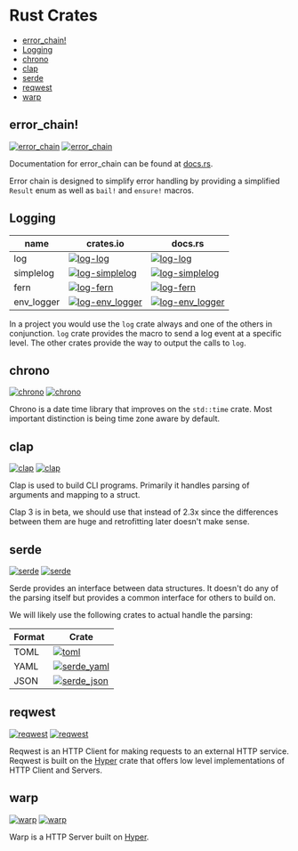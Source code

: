 # Rust Crates <!-- omit in toc -->

- [error_chain!](#error_chain)
- [Logging](#logging)
- [chrono](#chrono)
- [clap](#clap)
- [serde](#serde)
- [reqwest](#reqwest)
- [warp](#warp)

## error_chain!

[![error_chain](https://img.shields.io/crates/v/error_chain.svg?style=flat-square&label=error_chain%20crates.io)](https://crates.io/crates/error_chain)
[![error_chain](https://img.shields.io/crates/v/error_chain.svg?style=flat-square&label=error_chain%20crates.io)](https://crates.io/crates/error_chain)

Documentation for error_chain can be found at [docs.rs](https://docs.rs/error-chain).

Error chain is designed to simplify error handling by providing a simplified `Result` enum as well as `bail!` and `ensure!` macros.

## Logging

| name       | crates.io                                                                                                                         | docs.rs                                                                                                                  |
| ---------- | --------------------------------------------------------------------------------------------------------------------------------- | ------------------------------------------------------------------------------------------------------------------------ |
| log        | [![log-log](https://img.shields.io/crates/v/log.svg?style=flat-square&label=)](https://crates.io/crates/log)                      | [![log-log](https://img.shields.io/crates/v/log.svg?style=flat-square&label=)](https://docs.rs/log)                      |
| simplelog  | [![log-simplelog](https://img.shields.io/crates/v/simplelog.svg?style=flat-square&label=)](https://crates.io/crates/simplelog)    | [![log-simplelog](https://img.shields.io/crates/v/simplelog.svg?style=flat-square&label=)](https://docs.rs/simplelog)    |
| fern       | [![log-fern](https://img.shields.io/crates/v/fern.svg?style=flat-square&label=)](https://crates.io/crates/fern)                   | [![log-fern](https://img.shields.io/crates/v/fern.svg?style=flat-square&label=)](https://docs.rs/fern)                   |
| env_logger | [![log-env_logger](https://img.shields.io/crates/v/env_logger.svg?style=flat-square&label=)](https://crates.io/crates/env_logger) | [![log-env_logger](https://img.shields.io/crates/v/env_logger.svg?style=flat-square&label=)](https://docs.rs/env_logger) |

In a project you would use the `log` crate always and one of the others in conjunction. `log` crate provides the macro to send a log event at a specific level. The other crates provide the way to output the calls to `log`.

## chrono

[![chrono](https://img.shields.io/crates/v/chrono.svg?style=flat-square&label=chrono%20crates.io)](https://crates.io/crates/chrono)
[![chrono](https://img.shields.io/crates/v/chrono.svg?style=flat-square&label=chrono%20docs.rs)](https://docs.rs/chrono)

Chrono is a date time library that improves on the `std::time` crate. Most important distinction is being time zone aware by default.

## clap

[![clap](https://img.shields.io/crates/v/clap.svg?style=flat-square&label=clap%20crates.io)](https://crates.io/crates/clap)
[![clap](https://img.shields.io/crates/v/clap.svg?style=flat-square&label=clap%20docs.rs)](https://docs.rs/clap)

Clap is used to build CLI programs. Primarily it handles parsing of arguments and mapping to a struct.

Clap 3 is in beta, we should use that instead of 2.3x since the differences between them are huge and retrofitting later doesn't make sense.

## serde

[![serde](https://img.shields.io/crates/v/serde.svg?style=flat-square&label=serde%20crates.io)](https://crates.io/crates/serde)
[![serde](https://img.shields.io/crates/v/serde.svg?style=flat-square&label=serde%20docs.rs)](https://docs.rs/serde)

Serde provides an interface between data structures. It doesn't do any of the parsing itself but provides a common interface for others to build on.

We will likely use the following crates to actual handle the parsing:

| Format | Crate                                                                                                                                               |
| ------ | --------------------------------------------------------------------------------------------------------------------------------------------------- |
| TOML   | [![toml](https://img.shields.io/crates/v/toml.svg?style=flat-square&label=toml%20crates.io)](https://crates.io/crates/toml)                         |
| YAML   | [![serde_yaml](https://img.shields.io/crates/v/serde_yaml.svg?style=flat-square&label=serde_yaml%20crates.io)](https://crates.io/crates/serde_yaml) |
| JSON   | [![serde_json](https://img.shields.io/crates/v/serde_json.svg?style=flat-square&label=serde_json%20crates.io)](https://crates.io/crates/serde_json) |

## reqwest

[![reqwest](https://img.shields.io/crates/v/reqwest.svg?style=flat-square&label=reqwest%20crates.io)](https://crates.io/crates/reqwest)
[![reqwest](https://img.shields.io/crates/v/reqwest.svg?style=flat-square&label=reqwest%20docs.rs)](https://docs.rs/reqwest)

Reqwest is an HTTP Client for making requests to an external HTTP service. Reqwest is built on the [Hyper](https://github.com/hyperium/hyper) crate that offers low level implementations of HTTP Client and Servers.

## warp

[![warp](https://img.shields.io/crates/v/warp.svg?style=flat-square&label=warp%20crates.io)](https://crates.io/crates/warp)
[![warp](https://img.shields.io/crates/v/warp.svg?style=flat-square&label=warp%20docs.rs)](https://docs.rs/warp)

Warp is a HTTP Server built on [Hyper](https://github.com/hyperium/hyper).
